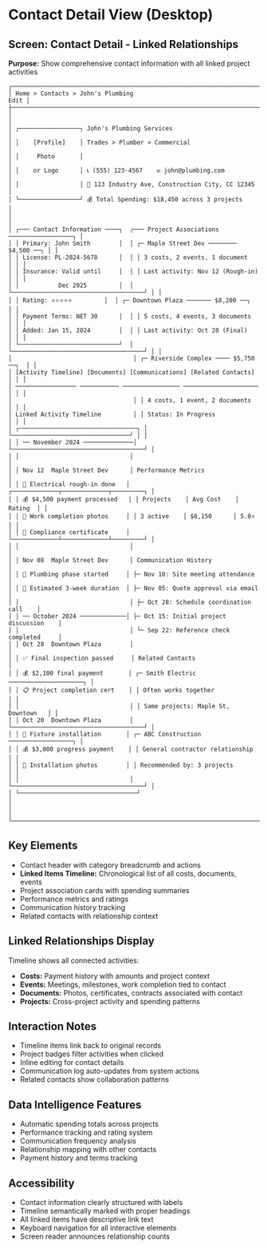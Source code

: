 # Contact Detail View (Desktop)

## Screen: Contact Detail - Linked Relationships
**Purpose:** Show comprehensive contact information with all linked project activities

```
┌──────────────────────────────────────────────────────────────────────────────────┐
│ Home > Contacts > John's Plumbing                                           Edit │
├──────────────────────────────────────────────────────────────────────────────────┤
│                                                                                   │
│ ┌─────────────────┐ John's Plumbing Services                                    │
│ │    [Profile]    │ Trades > Plumber > Commercial                              │
│ │     Photo       │                                                             │
│ │    or Logo      │ 📞 (555) 123-4567    ✉️ john@plumbing.com                 │
│ │                 │ 🏢 123 Industry Ave, Construction City, CC 12345           │
│ └─────────────────┘ 💰 Total Spending: $18,450 across 3 projects              │
│                                                                                   │
│ ┌─── Contact Information ────┐  ┌─── Project Associations ──────────────────┐ │
│ │ Primary: John Smith        │  │ ┌─ Maple Street Dev ──────── $4,500 ──┐ │ │
│ │ License: PL-2024-5678      │  │ │ 3 costs, 2 events, 1 document      │ │ │
│ │ Insurance: Valid until     │  │ │ Last activity: Nov 12 (Rough-in)   │ │ │
│ │           Dec 2025         │  │ └─────────────────────────────────────┘ │ │
│ │ Rating: ⭐⭐⭐⭐⭐         │  │ ┌─ Downtown Plaza ─────── $8,200 ──┐  │ │
│ │ Payment Terms: NET 30      │  │ │ 5 costs, 4 events, 3 documents     │ │ │
│ │ Added: Jan 15, 2024        │  │ │ Last activity: Oct 28 (Final)       │ │ │
│ └────────────────────────────┘  │ └─────────────────────────────────────┘ │ │
│                                  │ ┌─ Riverside Complex ──── $5,750 ──┐  │ │
│ [Activity Timeline] [Documents] [Communications] [Related Contacts]      │ │ │
│ ───────────────── ─────────── ──────────────── ─────────────────────     │ │ │
│                                  │ │ 4 costs, 1 event, 2 documents      │ │ │
│ Linked Activity Timeline         │ │ Status: In Progress                 │ │ │
│ ┌─────────────────────────────────┐ │ └─────────────────────────────────┘ │ │
│ │ ── November 2024 ──────────────│ └─────────────────────────────────────┘ │
│ │                               │                                         │
│ │ Nov 12  Maple Street Dev      │ Performance Metrics                     │
│ │ 🔧 Electrical rough-in done   │ ┌─────────────┬─────────────┬─────────┐ │
│ │ 💰 $4,500 payment processed   │ │ Projects    │ Avg Cost    │ Rating  │ │
│ │ 📸 Work completion photos     │ │ 3 active    │ $6,150      │ 5.0⭐   │ │
│ │ 📄 Compliance certificate     │ └─────────────┴─────────────┴─────────┘ │
│ │                               │                                         │
│ │ Nov 08  Maple Street Dev      │ Communication History                   │
│ │ 🚀 Plumbing phase started     │ ├─ Nov 10: Site meeting attendance       │
│ │ 📅 Estimated 3-week duration  │ ├─ Nov 05: Quote approval via email      │
│ │                               │ ├─ Oct 28: Schedule coordination call    │
│ │ ── October 2024 ─────────────│ ├─ Oct 15: Initial project discussion    │
│ │                               │ └─ Sep 22: Reference check completed     │
│ │ Oct 28  Downtown Plaza        │                                         │
│ │ ✅ Final inspection passed     │ Related Contacts                        │
│ │ 💰 $2,100 final payment       │ ┌─ Smith Electric ─────────────────────┐ │
│ │ 📋 Project completion cert    │ │ Often works together                │ │
│ │                               │ │ Same projects: Maple St, Downtown   │ │
│ │ Oct 20  Downtown Plaza        │ └─────────────────────────────────────┘ │
│ │ 🔧 Fixture installation       │ ┌─ ABC Construction ──────────────────┐ │
│ │ 💰 $3,800 progress payment    │ │ General contractor relationship     │ │
│ │ 📸 Installation photos        │ │ Recommended by: 3 projects          │ │
│ │                               │ └─────────────────────────────────────┘ │
│ └─────────────────────────────────┘                                       │
│                                                                                   │
└──────────────────────────────────────────────────────────────────────────────────┘
```

## Key Elements
- Contact header with category breadcrumb and actions
- **Linked Items Timeline:** Chronological list of all costs, documents, events
- Project association cards with spending summaries  
- Performance metrics and ratings
- Communication history tracking
- Related contacts with relationship context

## Linked Relationships Display
Timeline shows all connected activities:
- **Costs:** Payment history with amounts and project context
- **Events:** Meetings, milestones, work completion tied to contact
- **Documents:** Photos, certificates, contracts associated with contact
- **Projects:** Cross-project activity and spending patterns

## Interaction Notes
- Timeline items link back to original records
- Project badges filter activities when clicked
- Inline editing for contact details
- Communication log auto-updates from system actions
- Related contacts show collaboration patterns

## Data Intelligence Features
- Automatic spending totals across projects
- Performance tracking and rating system  
- Communication frequency analysis
- Relationship mapping with other contacts
- Payment history and terms tracking

## Accessibility
- Contact information clearly structured with labels
- Timeline semantically marked with proper headings
- All linked items have descriptive link text
- Keyboard navigation for all interactive elements
- Screen reader announces relationship counts